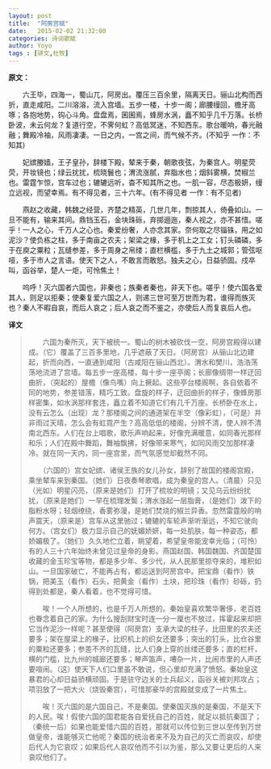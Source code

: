 ```yaml
---
layout: post
title:  "阿房宫赋"
date:   2015-02-02 21:32:00
categories: 诗词歌赋
author: Yoyo
tags : [骈文,杜牧]
---
```


**原文：**

　　六王毕，四海一，蜀山兀，阿房出。覆压三百余里，隔离天日。骊山北构而西折，直走咸阳。二川溶溶，流入宫墙。五步一楼，十步一阁；廊腰缦回，檐牙高啄；各抱地势，钩心斗角。盘盘焉，囷囷焉，蜂房水涡，矗不知乎几千万落。长桥卧波，未云何龙？复道行空，不霁何虹？高低冥迷，不知西东。歌台暖响，春光融融；舞殿冷袖，风雨凄凄。一日之内，一宫之间，而气候不齐。(不知乎 一作：不知其)

<!-- more -->

　　妃嫔媵嫱，王子皇孙，辞楼下殿，辇来于秦，朝歌夜弦，为秦宫人。明星荧荧，开妆镜也；绿云扰扰，梳晓鬟也；渭流涨腻，弃脂水也；烟斜雾横，焚椒兰也。雷霆乍惊，宫车过也；辘辘远听，杳不知其所之也。一肌一容，尽态极妍，缦立远视，而望幸焉。有不得见者，三十六年。(有不得见者 一作：有不见者)

　　燕赵之收藏，韩魏之经营，齐楚之精英，几世几年，剽掠其人，倚叠如山。一旦不能有，输来其间。鼎铛玉石，金块珠砾，弃掷逦迤，秦人视之，亦不甚惜。嗟乎！一人之心，千万人之心也。秦爱纷奢，人亦念其家。奈何取之尽锱铢，用之如泥沙？使负栋之柱，多于南亩之农夫；架梁之椽，多于机上之工女；钉头磷磷，多于在庾之粟粒；瓦缝参差，多于周身之帛缕；直栏横槛，多于九土之城郭；管弦呕哑，多于市人之言语。使天下之人，不敢言而敢怒。独夫之心，日益骄固。戍卒叫，函谷举，楚人一炬，可怜焦土！

　　呜呼！灭六国者六国也，非秦也；族秦者秦也，非天下也。嗟乎！使六国各爱其人，则足以拒秦；使秦复爱六国之人，则递三世可至万世而为君，谁得而族灭也？秦人不暇自哀，而后人哀之；后人哀之而不鉴之，亦使后人而复哀后人也。


**译文**

> 　　六国为秦所灭，天下被统一。蜀山的树木被砍伐一空，阿房宫殿得以建成。（它）覆盖了三百多里地，几乎遮蔽了天日。（阿房宫）从骊山北边建起，折而向西，一直通到咸阳（古咸阳在骊山西北）。渭水和樊川，浩浩荡荡地流进了宫墙。每五步一座高楼，每十步一座亭阁；长廊像绸带一样迂回曲折，（突起的）屋檐（像鸟嘴）向上撅起。这些亭台楼阁啊，各自依着不同的地势，参差错落，精巧工致。盘旋的样子，迂回曲折的样子，像蜂房那样密集，如水涡那样套连，矗立着不知道它们有几千万座。长桥卧在水上，没有云怎么（出现）龙？那楼阁之间的通道架在半空（像彩虹），（可是）并非雨过天晴，怎么会有虹霓产生？高高低低的楼阁，分辨不清，使人辨不清南北西东。人们在台上唱歌，歌乐声响起来，好像充满暖意，如同春光那样和乐；人们在殿中舞蹈，舞袖飘拂，好像带来寒气，如同风雨交加那样凄冷。就在同一天内，同一座宫里，而气氛感觉却截然不同。
> 
> 　　（六国的）宫女妃嫔、诸侯王族的女儿孙女，辞别了故国的楼阁宫殿，乘坐辇车来到秦国。（她们）日夜奏琴歌唱，成为秦皇的宫人。（清晨）只见（光如）明星闪亮，（原来是她们）打开了梳妆的明镜；又见乌云纷纷扰扰，（原来是她们）一早在梳理发鬓；渭水涨起一层脂膏，（是她们）泼下的脂粉水呀；轻烟缭绕，香雾弥漫，是她们焚烧的椒兰异香。忽然雷霆般的响声震天，（原来是）宫车从这里驰过；辘辘的车轮声渐听渐远，不知它驶向何方。（宫女们）极力显示自己的妩媚娇妍，每一处肌肤，每一种姿态，都娇媚极了。（她们）久久地伫立着，眺望着，希望皇帝能宠幸光临；（可怜）有的人三十六年始终未曾见过皇帝的身影。燕国赵国、韩国魏国、齐国楚国收藏的金玉珍宝等物，都是多少年、多少代，从人民那里掠夺来的，堆积如山。一旦国家破亡，不能再占有，都运送到阿房宫中。把宝鼎（看作）铁锅，把美玉（看作）石头，把黄金（看作）土块，把珍珠（看作）砂砾，扔得到处都是，秦人看着，也不觉得可惜。
> 
> 　　唉！一个人所想的，也是千万人所想的。秦始皇喜欢繁华奢侈，老百姓也眷念着自己的家。为什么搜刮财宝时连一分一厘也不放过，挥霍起来却把它当作泥沙一样呢？甚至使得（阿房宫）支承大梁的柱子，比田里的农夫还要多；架在屋梁上的椽子，比织机上的织女还要多；突出的钉头，比仓谷里的粟粒还要多；参差不齐的瓦缝，比人们身上穿的丝缕还要多；直的栏杆，横的门槛，比九州的城廊还要多；琴声笛声，嘈杂一片，比闹市里的人声还要喧闹。（这）使天下人们口里虽不敢说，但心里却充满了愤怒。秦始皇这暴君的心却日益骄横顽固。于是驻守边关的士兵起义，函谷关被刘邦攻占；项羽放了一把大火（烧毁秦宫），可惜那豪华的宫殿就变成了一片焦土。
> 
> 　　唉！灭六国的是六国自己，不是秦国。使秦国灭族的是秦国，不是天下的人民。唉！假使六国的国君能各自爱抚自己的百姓，就足以抵抗秦国了；（秦统一后）如果也能爱惜六国的百姓，那就可以传位到三世以至传到万世做皇帝，谁能够灭亡他呢？秦国的统治者来不及为自己的灭亡而哀叹，却使后代人为它哀叹；如果后代人哀叹他而不引以为鉴，那么又要让更后的人来哀叹他们了。